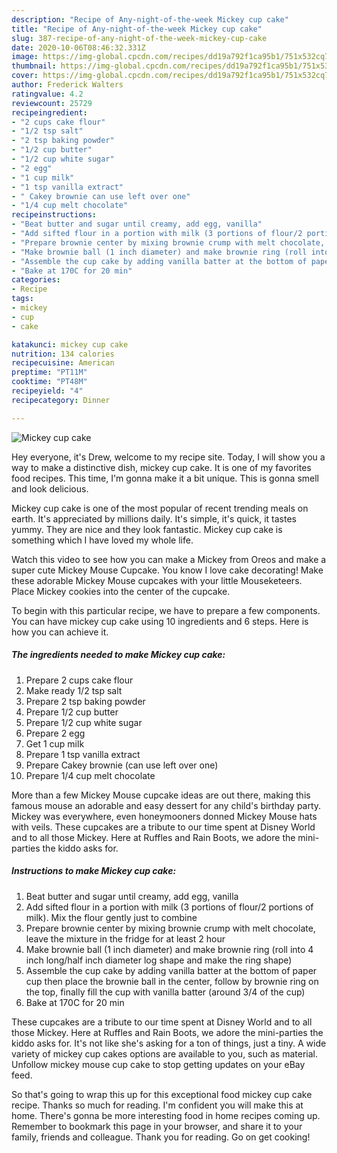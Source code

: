```yaml
---
description: "Recipe of Any-night-of-the-week Mickey cup cake"
title: "Recipe of Any-night-of-the-week Mickey cup cake"
slug: 387-recipe-of-any-night-of-the-week-mickey-cup-cake
date: 2020-10-06T08:46:32.331Z
image: https://img-global.cpcdn.com/recipes/dd19a792f1ca95b1/751x532cq70/mickey-cup-cake-recipe-main-photo.jpg
thumbnail: https://img-global.cpcdn.com/recipes/dd19a792f1ca95b1/751x532cq70/mickey-cup-cake-recipe-main-photo.jpg
cover: https://img-global.cpcdn.com/recipes/dd19a792f1ca95b1/751x532cq70/mickey-cup-cake-recipe-main-photo.jpg
author: Frederick Walters
ratingvalue: 4.2
reviewcount: 25729
recipeingredient:
- "2 cups cake flour"
- "1/2 tsp salt"
- "2 tsp baking powder"
- "1/2 cup butter"
- "1/2 cup white sugar"
- "2 egg"
- "1 cup milk"
- "1 tsp vanilla extract"
- " Cakey brownie can use left over one"
- "1/4 cup melt chocolate"
recipeinstructions:
- "Beat butter and sugar until creamy, add egg, vanilla"
- "Add sifted flour in a portion with milk (3 portions of flour/2 portions of milk). Mix the flour gently just to combine"
- "Prepare brownie center by mixing brownie crump with melt chocolate, leave the mixture in the fridge for at least 2 hour"
- "Make brownie ball (1 inch diameter) and make brownie ring (roll into 4 inch long/half inch diameter log shape and make the ring shape)"
- "Assemble the cup cake by adding vanilla batter at the bottom of paper cup then place the brownie ball in the center, follow by brownie ring on the top, finally fill the cup with vanilla batter (around 3/4 of the cup)"
- "Bake at 170C for 20 min"
categories:
- Recipe
tags:
- mickey
- cup
- cake

katakunci: mickey cup cake 
nutrition: 134 calories
recipecuisine: American
preptime: "PT11M"
cooktime: "PT48M"
recipeyield: "4"
recipecategory: Dinner

---
```



![Mickey cup cake](https://img-global.cpcdn.com/recipes/dd19a792f1ca95b1/751x532cq70/mickey-cup-cake-recipe-main-photo.jpg)

Hey everyone, it's Drew, welcome to my recipe site. Today, I will show you a way to make a distinctive dish, mickey cup cake. It is one of my favorites food recipes. This time, I'm gonna make it a bit unique. This is gonna smell and look delicious.

Mickey cup cake is one of the most popular of recent trending meals on earth. It's appreciated by millions daily. It's simple, it's quick, it tastes yummy. They are nice and they look fantastic. Mickey cup cake is something which I have loved my whole life.

Watch this video to see how you can make a Mickey from Oreos and make a super cute Mickey Mouse Cupcake. You know I love cake decorating! Make these adorable Mickey Mouse cupcakes with your little Mouseketeers. Place Mickey cookies into the center of the cupcake.


To begin with this particular recipe, we have to prepare a few components. You can have mickey cup cake using 10 ingredients and 6 steps. Here is how you can achieve it.

<!--inarticleads1-->

##### The ingredients needed to make Mickey cup cake:

1. Prepare 2 cups cake flour
1. Make ready 1/2 tsp salt
1. Prepare 2 tsp baking powder
1. Prepare 1/2 cup butter
1. Prepare 1/2 cup white sugar
1. Prepare 2 egg
1. Get 1 cup milk
1. Prepare 1 tsp vanilla extract
1. Prepare  Cakey brownie (can use left over one)
1. Prepare 1/4 cup melt chocolate


More than a few Mickey Mouse cupcake ideas are out there, making this famous mouse an adorable and easy dessert for any child&#39;s birthday party. Mickey was everywhere, even honeymooners donned Mickey Mouse hats with veils. These cupcakes are a tribute to our time spent at Disney World and to all those Mickey. Here at Ruffles and Rain Boots, we adore the mini-parties the kiddo asks for. 

<!--inarticleads2-->

##### Instructions to make Mickey cup cake:

1. Beat butter and sugar until creamy, add egg, vanilla
1. Add sifted flour in a portion with milk (3 portions of flour/2 portions of milk). Mix the flour gently just to combine
1. Prepare brownie center by mixing brownie crump with melt chocolate, leave the mixture in the fridge for at least 2 hour
1. Make brownie ball (1 inch diameter) and make brownie ring (roll into 4 inch long/half inch diameter log shape and make the ring shape)
1. Assemble the cup cake by adding vanilla batter at the bottom of paper cup then place the brownie ball in the center, follow by brownie ring on the top, finally fill the cup with vanilla batter (around 3/4 of the cup)
1. Bake at 170C for 20 min


These cupcakes are a tribute to our time spent at Disney World and to all those Mickey. Here at Ruffles and Rain Boots, we adore the mini-parties the kiddo asks for. It&#39;s not like she&#39;s asking for a ton of things, just a tiny. A wide variety of mickey cup cakes options are available to you, such as material. Unfollow mickey mouse cup cake to stop getting updates on your eBay feed. 

So that's going to wrap this up for this exceptional food mickey cup cake recipe. Thanks so much for reading. I'm confident you will make this at home. There's gonna be more interesting food in home recipes coming up. Remember to bookmark this page in your browser, and share it to your family, friends and colleague. Thank you for reading. Go on get cooking!
